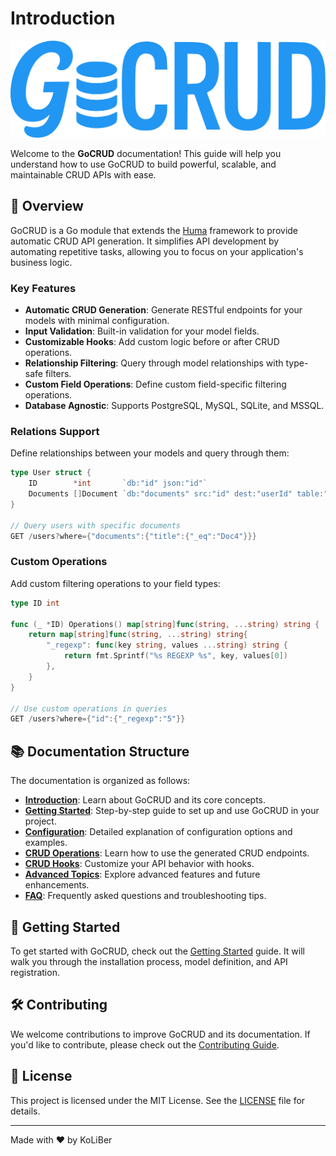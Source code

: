 # Introduction

![GoCRUD](./icon.svg)

Welcome to the **GoCRUD** documentation! This guide will help you understand how to use GoCRUD to build powerful, scalable, and maintainable CRUD APIs with ease.

## 📖 Overview

GoCRUD is a Go module that extends the [Huma](https://huma.rocks/) framework to provide automatic CRUD API generation. It simplifies API development by automating repetitive tasks, allowing you to focus on your application's business logic.

### Key Features

-   **Automatic CRUD Generation**: Generate RESTful endpoints for your models with minimal configuration.
-   **Input Validation**: Built-in validation for your model fields.
-   **Customizable Hooks**: Add custom logic before or after CRUD operations.
-   **Relationship Filtering**: Query through model relationships with type-safe filters.
-   **Custom Field Operations**: Define custom field-specific filtering operations.
-   **Database Agnostic**: Supports PostgreSQL, MySQL, SQLite, and MSSQL.

### Relations Support

Define relationships between your models and query through them:

```go
type User struct {
    ID        *int       `db:"id" json:"id"`
    Documents []Document `db:"documents" src:"id" dest:"userId" table:"documents" json:"-"`
}

// Query users with specific documents
GET /users?where={"documents":{"title":{"_eq":"Doc4"}}}
```

### Custom Operations

Add custom filtering operations to your field types:

```go
type ID int

func (_ *ID) Operations() map[string]func(string, ...string) string {
    return map[string]func(string, ...string) string{
        "_regexp": func(key string, values ...string) string {
            return fmt.Sprintf("%s REGEXP %s", key, values[0])
        },
    }
}

// Use custom operations in queries
GET /users?where={"id":{"_regexp":"5"}}
```

## 📚 Documentation Structure

The documentation is organized as follows:

-   **[Introduction](introduction.md)**: Learn about GoCRUD and its core concepts.
-   **[Getting Started](getting-started.md)**: Step-by-step guide to set up and use GoCRUD in your project.
-   **[Configuration](configuration.md)**: Detailed explanation of configuration options and examples.
-   **[CRUD Operations](crud-operations.md)**: Learn how to use the generated CRUD endpoints.
-   **[CRUD Hooks](crud-hooks.md)**: Customize your API behavior with hooks.
-   **[Advanced Topics](advanced-topics.md)**: Explore advanced features and future enhancements.
-   **[FAQ](FAQ.md)**: Frequently asked questions and troubleshooting tips.

## 🚀 Getting Started

To get started with GoCRUD, check out the [Getting Started](getting-started.md) guide. It will walk you through the installation process, model definition, and API registration.

## 🛠️ Contributing

We welcome contributions to improve GoCRUD and its documentation. If you'd like to contribute, please check out the [Contributing Guide](https://github.com/ckoliber/gocrud/blob/main/CONTRIBUTING.md).

## 📝 License

This project is licensed under the MIT License. See the [LICENSE](https://github.com/ckoliber/gocrud/blob/main/LICENSE.md) file for details.

---

Made with ❤️ by KoLiBer
